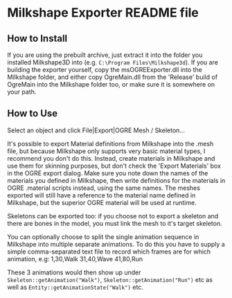 
# Milkshape Exporter README file

## How to Install

If you are using the prebuilt archive, just extract it into the folder you installed Milkshape3D into (e.g. `C:\Program Files\Milkshape3d`).
If you are building the exporter yourself, copy the msOGREExporter.dll into the Milkshape folder, 
and either copy OgreMain.dll from the 'Release' build of OgreMain into the Milkshape folder too, or make sure it is somewhere on your path.

## How to Use
Select an object and click File|Export|OGRE Mesh / Skeleton...

It's possible to export Material definitions from Milkshape into the .mesh file, 
but because Milkshape only supports very basic material types, I recommend you don't do this.
Instead, create materials in Milkshape and use them for skinning purposes, 
but don't check the 'Export Materials' box in the OGRE export dialog.
Make sure you note down the names of the materials you defined in Milkshape, 
then write definitions for the materials in OGRE .material scripts instead, using the same names.
The meshes exported will still have a reference to the material name defined in Milkshape, 
but the superior OGRE material will be used at runtime.

Skeletons can be exported too: if you choose not to export a skeleton and there are bones in the model, 
you must link the mesh to it's target skeleton.

You can optionally choose to split the single animation sequence in Milkshape into multiple separate animations.
To do this you have to supply a simple comma-separated text file to record which frames are for which animation, e.g:
1,30,Walk
31,40,Wave
41,80,Run

These 3 animations would then show up under `Skeleton::getAnimation("Walk")`, `Skeleton::getAnimation("Run")` etc as well as `Entity::getAnimationState("Walk")` etc.
